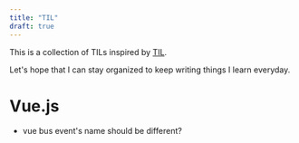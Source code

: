 ```yaml
---
title: "TIL"
draft: true
---
```


This is a collection of TILs inspired by [TIL](https://github.com/jbranchaud/til).

Let's hope that I can stay organized to keep writing things I learn everyday.

# Vue.js

- vue bus event's name should be different?
